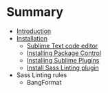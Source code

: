 # Summary

* [Introduction](README.md)
* [Installation](installation.md)
   * [Sublime Text code editor](01-Installation/00-sublime-text.md)
   * [Installing Package Control](01-Installation/01-package-control.md)
   * [Installing Sublime Plugins](01-Installation/02-sublime-plugins.md)
   * [Install Sass Linting plugin](01-Installation/04-sass-linting-plugin.md)
* Sass Linting rules
   * BangFormat


